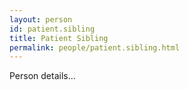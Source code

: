 ```yaml
---
layout: person
id: patient.sibling
title: Patient Sibling
permalink: people/patient.sibling.html
---
```


Person details...
